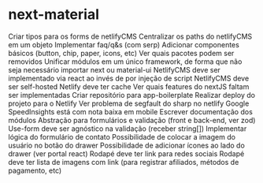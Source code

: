 # next-material

Criar tipos para os forms de netlifyCMS
Centralizar os paths do netlifyCMS em um objeto
Implementar faq/q&s (com serp)
Adicionar componentes básicos (button, chip, paper, icons, etc)
Ver quais pacotes podem ser removidos
Unificar módulos em um único framework, de forma que não seja necessário importar next ou material-ui
NetlifyCMS deve ser implementado via react ao invés de por injeção de script
NetlifyCMS deve ser self-hosted
Netlify deve ter cache
Ver quais features do nextJS faltam ser implementadas
Criar repositório para app-boilerplate
Realizar deploy do projeto para o Netlify
Ver problema de segfault do sharp no netlify
Google SpeedInsights está com nota baixa em mobile
Escrever documentação dos módulos
Abstração para formulários e validação (front e back-end, ver zod)
Use-form deve ser agnóstico na validação (receber string[])
Implementar lógica do formulário de contato
Possibilidade de colocar a imagem do usuário no botão do drawer
Possibilidade de adicionar ícones ao lado do drawer (ver portal react)
Rodapé deve ter link para redes sociais
Rodapé deve ter lista de imagens com link (para registrar afiliados, métodos de pagamento, etc)
